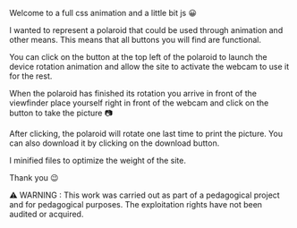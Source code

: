 Welcome to a full css animation and a little bit js 😀

I wanted to represent a polaroid that could be used through animation and other means. This means that all buttons you will find are functional.

You can click on the button at the top left of the polaroid to launch the device rotation animation and allow the site to activate the webcam to use it for the rest.

When the polaroid has finished its rotation you arrive in front of the viewfinder place yourself right in front of the webcam and click on the button to take the picture 📷

After clicking, the polaroid will rotate one last time to print the picture.
You can also download it by clicking on the download button.

I minified files to optimize the weight of the site.

Thank you 😉

⚠️ WARNING :
This work was carried out as part of a pedagogical project and for pedagogical purposes. The exploitation rights have not been audited or acquired.